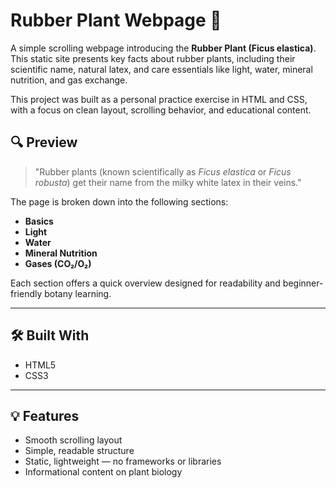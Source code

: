 # Rubber Plant Webpage 🌿

A simple scrolling webpage introducing the **Rubber Plant (Ficus elastica)**. This static site presents key facts about rubber plants, including their scientific name, natural latex, and care essentials like light, water, mineral nutrition, and gas exchange.

This project was built as a personal practice exercise in HTML and CSS, with a focus on clean layout, scrolling behavior, and educational content.

## 🔍 Preview

> "Rubber plants (known scientifically as *Ficus elastica* or *Ficus robusta*) get their name from the milky white latex in their veins."

The page is broken down into the following sections:
- **Basics**
- **Light**
- **Water**
- **Mineral Nutrition**
- **Gases (CO₂/O₂)**

Each section offers a quick overview designed for readability and beginner-friendly botany learning.

---

## 🛠️ Built With

- HTML5
- CSS3 
---

## 💡 Features

- Smooth scrolling layout
- Simple, readable structure
- Static, lightweight — no frameworks or libraries
- Informational content on plant biology
